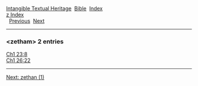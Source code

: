 [Intangible Textual Heritage](../../index)  [Bible](../index) 
[Index](index)   
[z Index](_z_)  
  [Previous](c12790)  [Next](c12792) 

------------------------------------------------------------------------

### &lt;zetham&gt; 2 entries

[Ch1 23:8](../kjv/ch1023.htm#008)  
[Ch1 26:22](../kjv/ch1026.htm#022)  

------------------------------------------------------------------------

[Next: zethan (1)](c12792)
